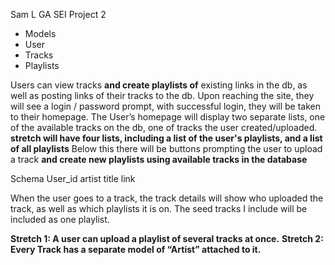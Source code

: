 ﻿Sam L 
GA SEI Project 2 

- Models	 
- User
- Tracks
- Playlists

Users can view tracks **and create playlists of** existing links in the db, as well as posting links of their tracks to the db. Upon reaching the site, they will see a login / password prompt, with successful login, they will be taken to their homepage.  The User’s homepage will display two separate lists, one of the available tracks on the db, one of tracks the user created/uploaded. **stretch will have four lists, including a list of the user's playlists, and a list of all playlists** Below this there will be buttons prompting the user to upload a track **and create new playlists using available tracks in the database**
 
 
Schema
User_id
artist
title
link
 

When the user goes to a track, the track details will show who uploaded the track, as well as which playlists it is on. The seed tracks I include will be included as one playlist. 


**Stretch 1: A user can upload a playlist of several tracks at once.**
**Stretch 2: Every Track has a separate model of “Artist” attached to it.**


